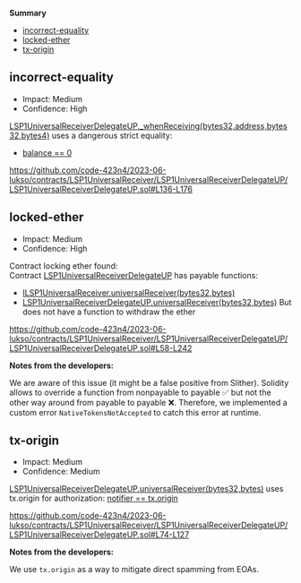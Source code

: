 **Summary**

- [incorrect-equality](#incorrect-equality)
- [locked-ether](#locked-ether)
- [tx-origin](#tx-origin)

## incorrect-equality

- Impact: Medium
- Confidence: High

[LSP1UniversalReceiverDelegateUP.\_whenReceiving(bytes32,address,bytes32,bytes4)](https://github.com/code-423n4/2023-06-lukso/contracts/LSP1UniversalReceiver/LSP1UniversalReceiverDelegateUP/LSP1UniversalReceiverDelegateUP.sol#L136-L176) uses a dangerous strict equality:

- [balance == 0](https://github.com/code-423n4/2023-06-lukso/contracts/LSP1UniversalReceiver/LSP1UniversalReceiverDelegateUP/LSP1UniversalReceiverDelegateUP.sol#L152)

https://github.com/code-423n4/2023-06-lukso/contracts/LSP1UniversalReceiver/LSP1UniversalReceiverDelegateUP/LSP1UniversalReceiverDelegateUP.sol#L136-L176

## locked-ether

- Impact: Medium
- Confidence: High

Contract locking ether found: Contract [LSP1UniversalReceiverDelegateUP](https://github.com/code-423n4/2023-06-lukso/contracts/LSP1UniversalReceiver/LSP1UniversalReceiverDelegateUP/LSP1UniversalReceiverDelegateUP.sol#L58-L242) has payable functions:

- [ILSP1UniversalReceiver.universalReceiver(bytes32,bytes)](https://github.com/code-423n4/2023-06-lukso/contracts/LSP1UniversalReceiver/ILSP1UniversalReceiver.sol#L32-L35)
- [LSP1UniversalReceiverDelegateUP.universalReceiver(bytes32,bytes)](https://github.com/code-423n4/2023-06-lukso/contracts/LSP1UniversalReceiver/LSP1UniversalReceiverDelegateUP/LSP1UniversalReceiverDelegateUP.sol#L74-L127) But does not have a function to withdraw the ether

https://github.com/code-423n4/2023-06-lukso/contracts/LSP1UniversalReceiver/LSP1UniversalReceiverDelegateUP/LSP1UniversalReceiverDelegateUP.sol#L58-L242

**Notes from the developers:**

We are aware of this issue (it might be a false positive from Slither). Solidity allows to override a function from nonpayable to payable ✅ but not the other way around from payable to payable ❌. Therefore, we implemented a custom error `NativeTokensNotAccepted` to catch this error at runtime.

## tx-origin

- Impact: Medium
- Confidence: Medium

[LSP1UniversalReceiverDelegateUP.universalReceiver(bytes32,bytes)](https://github.com/code-423n4/2023-06-lukso/contracts/LSP1UniversalReceiver/LSP1UniversalReceiverDelegateUP/LSP1UniversalReceiverDelegateUP.sol#L74-L127) uses tx.origin for authorization: [notifier == tx.origin](https://github.com/code-423n4/2023-06-lukso/contracts/LSP1UniversalReceiver/LSP1UniversalReceiverDelegateUP/LSP1UniversalReceiverDelegateUP.sol#L95)

https://github.com/code-423n4/2023-06-lukso/contracts/LSP1UniversalReceiver/LSP1UniversalReceiverDelegateUP/LSP1UniversalReceiverDelegateUP.sol#L74-L127

**Notes from the developers:**

We use `tx.origin` as a way to mitigate direct spamming from EOAs.
